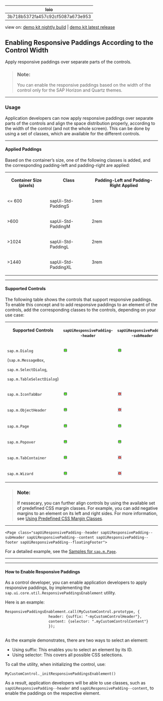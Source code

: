 <!-- loio3b718b5372fa457c92cf5087a673e953 -->

| loio |
| -----|
| 3b718b5372fa457c92cf5087a673e953 |

<div id="loio">

view on: [demo kit nightly build](https://sdk.openui5.org/nightly/#/topic/3b718b5372fa457c92cf5087a673e953) | [demo kit latest release](https://sdk.openui5.org/topic/3b718b5372fa457c92cf5087a673e953)</div>

## Enabling Responsive Paddings According to the Control Width

Apply responsive paddings over separate parts of the controls.

> ### Note:  
> You can enable the responsive paddings based on the width of the control only for the SAP Horizon and Quartz themes.

***

<a name="loio3b718b5372fa457c92cf5087a673e953__section_d2f_1pv_jjb"/>

### Usage

Application developers can now apply responsive paddings over separate parts of the controls and align the space distribution properly, according to the width of the control \(and not the whole screen\). This can be done by using a set of classes, which are available for the different controls.

***

#### Applied Paddings

Based on the container’s size, one of the following classes is added, and the corresponding padding-left and padding-right are applied:


<table>
<tr>
<th valign="top">

Container Size \(pixels\)



</th>
<th valign="top">

Class



</th>
<th valign="top">

Padding-Left and Padding-Right Applied



</th>
</tr>
<tr>
<td valign="top">

<= 600



</td>
<td valign="top">

sapUi-Std-PaddingS



</td>
<td valign="top">

1rem



</td>
</tr>
<tr>
<td valign="top">

\>600



</td>
<td valign="top">

sapUi-Std-PaddingM



</td>
<td valign="top">

2rem



</td>
</tr>
<tr>
<td valign="top">

\>1024



</td>
<td valign="top">

sapUi-Std-PaddingL



</td>
<td valign="top">

2rem



</td>
</tr>
<tr>
<td valign="top">

\>1440



</td>
<td valign="top">

sapUi-Std-PaddingXL



</td>
<td valign="top">

3rem



</td>
</tr>
</table>

***

#### Supported Controls

The following table shows the controls that support responsive paddings. To enable this concept and to add responsive paddings to an element of the controls, add the corresponding classes to the controls, depending on your use case:


<table>
<tr>
<th valign="top">

Supported Controls



</th>
<th valign="top">

 `sapUiResponsivePadding--header` 



</th>
<th valign="top">

 `sapUiResponsivePadding--subHeader` 



</th>
<th valign="top">

 `sapUiResponsivePadding--content` 



</th>
<th valign="top">

 `sapUiResponsivePadding--footer` 



</th>
<th valign="top">

 `sapUiResponsivePadding--floatingFooter` 



</th>
</tr>
<tr>
<td valign="top">

`sap.m.Dialog`

\(`sap.m.MessageBox`,

`sap.m.SelectDialog`,

`sap.m.TableSelectDialog`\)



</td>
<td valign="top">

 ![Yes](images/loio3cb17ee88aed44d2bf1d14b97728c709_LowRes.gif) 



</td>
<td valign="top">

 ![Yes](images/loio3cb17ee88aed44d2bf1d14b97728c709_LowRes.gif) 



</td>
<td valign="top">

 ![Yes](images/loio3cb17ee88aed44d2bf1d14b97728c709_LowRes.gif) 



</td>
<td valign="top">

 ![Yes](images/loio3cb17ee88aed44d2bf1d14b97728c709_LowRes.gif) 



</td>
<td valign="top">

 ![No](images/loio5befb5af20ed42fd9052a99014d953a3_LowRes.gif) 



</td>
</tr>
<tr>
<td valign="top">

 `sap.m.IconTabBar` 



</td>
<td valign="top">

 ![Yes](images/loio3cb17ee88aed44d2bf1d14b97728c709_LowRes.gif) 



</td>
<td valign="top">

 ![No](images/loio5befb5af20ed42fd9052a99014d953a3_LowRes.gif) 



</td>
<td valign="top">

 ![Yes](images/loio3cb17ee88aed44d2bf1d14b97728c709_LowRes.gif) 



</td>
<td valign="top">

 ![No](images/loio5befb5af20ed42fd9052a99014d953a3_LowRes.gif) 



</td>
<td valign="top">

 ![No](images/loio5befb5af20ed42fd9052a99014d953a3_LowRes.gif) 



</td>
</tr>
<tr>
<td valign="top">

 `sap.m.ObjectHeader` 



</td>
<td valign="top">

 ![Yes](images/loio3cb17ee88aed44d2bf1d14b97728c709_LowRes.gif) 



</td>
<td valign="top">

 ![No](images/loio5befb5af20ed42fd9052a99014d953a3_LowRes.gif) 



</td>
<td valign="top">

 ![No](images/loio5befb5af20ed42fd9052a99014d953a3_LowRes.gif) 



</td>
<td valign="top">

 ![No](images/loio5befb5af20ed42fd9052a99014d953a3_LowRes.gif) 



</td>
<td valign="top">

 ![No](images/loio5befb5af20ed42fd9052a99014d953a3_LowRes.gif) 



</td>
</tr>
<tr>
<td valign="top">

 `sap.m.Page` 



</td>
<td valign="top">

 ![Yes](images/loio3cb17ee88aed44d2bf1d14b97728c709_LowRes.gif) 



</td>
<td valign="top">

 ![Yes](images/loio3cb17ee88aed44d2bf1d14b97728c709_LowRes.gif) 



</td>
<td valign="top">

 ![Yes](images/loio3cb17ee88aed44d2bf1d14b97728c709_LowRes.gif) 



</td>
<td valign="top">

 ![Yes](images/loio3cb17ee88aed44d2bf1d14b97728c709_LowRes.gif) 



</td>
<td valign="top">

 ![Yes](images/loio3cb17ee88aed44d2bf1d14b97728c709_LowRes.gif) 



</td>
</tr>
<tr>
<td valign="top">

 `sap.m.Popover` 



</td>
<td valign="top">

 ![Yes](images/loio3cb17ee88aed44d2bf1d14b97728c709_LowRes.gif) 



</td>
<td valign="top">

 ![Yes](images/loio3cb17ee88aed44d2bf1d14b97728c709_LowRes.gif) 



</td>
<td valign="top">

 ![Yes](images/loio3cb17ee88aed44d2bf1d14b97728c709_LowRes.gif) 



</td>
<td valign="top">

 ![Yes](images/loio3cb17ee88aed44d2bf1d14b97728c709_LowRes.gif) 



</td>
<td valign="top">

 ![No](images/loio5befb5af20ed42fd9052a99014d953a3_LowRes.gif) 



</td>
</tr>
<tr>
<td valign="top">

 `sap.m.TabContainer` 



</td>
<td valign="top">

 ![Yes](images/loio3cb17ee88aed44d2bf1d14b97728c709_LowRes.gif) 



</td>
<td valign="top">

 ![No](images/loio5befb5af20ed42fd9052a99014d953a3_LowRes.gif) 



</td>
<td valign="top">

 ![No](images/loio5befb5af20ed42fd9052a99014d953a3_LowRes.gif) 



</td>
<td valign="top">

 ![No](images/loio5befb5af20ed42fd9052a99014d953a3_LowRes.gif) 



</td>
<td valign="top">

 ![No](images/loio5befb5af20ed42fd9052a99014d953a3_LowRes.gif) 



</td>
</tr>
<tr>
<td valign="top">

 `sap.m.Wizard` 



</td>
<td valign="top">

 ![Yes](images/loio3cb17ee88aed44d2bf1d14b97728c709_LowRes.gif) 



</td>
<td valign="top">

 ![No](images/loio5befb5af20ed42fd9052a99014d953a3_LowRes.gif) 



</td>
<td valign="top">

 ![Yes](images/loio3cb17ee88aed44d2bf1d14b97728c709_LowRes.gif) 



</td>
<td valign="top">

 ![No](images/loio5befb5af20ed42fd9052a99014d953a3_LowRes.gif) 



</td>
<td valign="top">

 ![No](images/loio5befb5af20ed42fd9052a99014d953a3_LowRes.gif) 



</td>
</tr>
</table>

> ### Note:  
> If nessecary, you can further align controls by using the available set of predefined CSS margin classes. For example, you can add negative margins to an element on its left and right sides. For more information, see [Using Predefined CSS Margin Classes](Using_Predefined_CSS_Margin_Classes_777168f.md).

***

```
<Page class="sapUiResponsivePadding--header sapUiResponsivePadding--subHeader sapUiResponsivePadding--content sapUiResponsivePadding--footer sapUiResponsivePadding--floatingFooter">
```

For a detailed example, see the [Samples for `sap.m.Page`](https://sdk.openui5.org/entity/sap.m.Page). 

***

***

#### How to Enable Responsive Paddings

As a control developer, you can enable application developers to apply responsive paddings, by implementing the `sap.ui.core.util.ResponsivePaddingsEnablement` utility.

Here is an example:

```
ResponsivePaddingsEnablement.call(MyCustomControl.prototype, {
					header: {suffix: "-myCustomControlHeader"},
					content: {selector: ".myCustomControlContent"}
					});
				
```

As the example demonstrates, there are two ways to select an element:

-   Using suffix: This enables you to select an element by its ID.
-   Using selector: This covers all possible CSS selections.

To call the utility, when initializing the control, use:

```
MyCustomControl._initResponsivePaddingsEnablement()
```

As a result, application developers will be able to use classes, such as `sapUiResponsivePadding--header` and `sapUiResponsivePadding--content`, to enable the paddings on the respective element.

